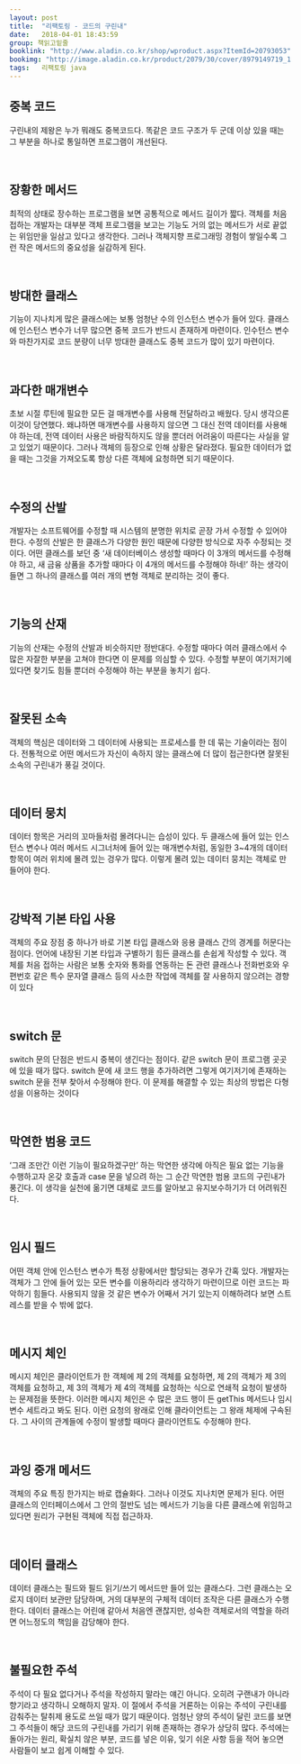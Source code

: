 ```yaml
---
layout: post
title:  "리팩토링 - 코드의 구린내"
date:   2018-04-01 18:43:59
group: 책읽고밑줄
booklink: "http://www.aladin.co.kr/shop/wproduct.aspx?ItemId=20793053"
bookimg: "http://image.aladin.co.kr/product/2079/30/cover/8979149719_1.jpg"
tags:	리팩토링 java
---
```


## 중복 코드
구린내의 제왕은 누가 뭐래도 중복코드다. 똑같은 코드 구조가 두 군데 이상 있을 때는 그 부분을 하나로 통일하면 프로그램이 개선된다. 

<br/>

## 장황한 메서드
최적의 상태로 장수하는 프로그램을 보면 공통적으로 메서드 길이가 짧다. 객체를 처음 접하는 개발자는 대부분 객체 프로그램을 보고는 기능도 거의 없는 메서드가 서로 끝없는 위임만을 일삼고 있다고 생각한다. 그러나 객체지향 프로그래밍 경험이 쌓일수록 그런 작은 메서드의 중요성을 실감하게 된다. 

<br/>

## 방대한 클래스
기능이 지나치게 많은 클래스에는 보통 엄청난 수의 인스턴스 변수가 들어 있다. 클래스에 인스턴스 변수가 너무 많으면 중복 코드가 반드시 존재하게 마련이다. 인수턴스 변수와 마찬가지로 코드 분량이 너무 방대한 클래스도 중복 코드가 많이 있기 마련이다. 

<br/>

## 과다한 매개변수
초보 시절 루틴에 필요한 모든 걸 매개변수를 사용해 전달하라고 배웠다. 당시 생각으론 이것이 당연했다. 왜냐하면 매개변수를 사용하지 않으면 그 대신 전역 데이터를 사용해야 하는데, 전역 데이터 사용은 바람직하지도 않을 뿐더러 어려움이 따른다는 사실을 알고 있었기 때문이다. 그러나 객체의 등장으로 인해 상황은 달라졌다. 필요한 데이터가 없을 때는 그것을 가져오도록 항상 다른 객체에 요청하면 되기 때문이다. 

<br/>

## 수정의 산발
개발자는 소프트웨어를 수정할 때 시스템의 분명한 위치로 곧장 가서 수정할 수 있어야 한다. 수정의 산발은 한 클래스가 다양한 원인 때문에 다양한 방식으로 자주 수정되는 것이다. 어떤 클래스를 보던 중 ‘새 데이터베이스 생성할 때마다 이 3개의 메서드를 수정해야 하고, 새 금융 상품을 추가할 때마다 이 4개의 메서드를 수정해야 하네!’ 하는 생각이 들면 그 하나의 클래스를 여러 개의 변형 객체로 분리하는 것이 좋다.

<br/>

## 기능의 산재
기능의 산재는 수정의 산발과 비슷하지만 정반대다. 수정할 때마다 여러 클래스에서 수많은 자잘한 부분을 고쳐야 한다면 이 문제를 의심할 수 있다. 수정할 부분이 여기저기에 있다면 찾기도 힘들 뿐더러 수정해야 하는 부분을 놓치기 쉽다. 

<br/>

## 잘못된 소속
객체의 핵심은 데이터와 그 데이터에 사용되는 프로세스를 한 데 묶는 기술이라는 점이다. 전통적으로 어떤 메서드가 자신이 속하지 않는 클래스에 더 많이 접근한다면 잘못된 소속의 구린내가 풍길 것이다. 

<br/>

## 데이터 뭉치
데이터 항목은 거리의 꼬마들처럼 몰려다니는 습성이 있다. 두 클래스에 들어 있는 인스턴스 변수나 여러 메서드 시그너처에 들어 있는 매개변수처럼, 동일한 3~4개의 데이터 항목이 여러 위치에 몰려 있는 겅우가 많다. 이렇게 몰려 있는 데이터 뭉치는 객체로 만들어야 한다. 

<br/>

## 강박적 기본 타입 사용
객체의 주요 장점 중 하나가 바로 기본 타입 클래스와 응용 클래스 간의 경계를 허문다는 점이다. 언어에 내장된 기본 타입과 구별하기 힘든 클래스를 손쉽게 작성할 수 있다. 객체를 처음 접하는 사람은 보통 숫자와 통화를 연동하는 돈 관련 클래스나 전화번호와 우편번호 같은 특수 문자열 클래스 등의 사소한 작업에 객체를 잘 사용하지 않으려는 경향이 있다

<br/>

## switch 문
switch 문의 단점은 반드시 중복이 생긴다는 점이다. 같은 switch 문이 프로그램 곳곳에 있을 때가 많다. switch 문에 새 코드 행을 추가하려면 그렇게 여기저기에 존재하는 switch 문을 전부 찾아서 수정해야 한다. 이 문제를 해결할 수 있는 최상의 방법은 다형성을 이용하는 것이다

<br/>

## 막연한 범용 코드
‘그래 조만간 이런 기능이 필요하겠구만’ 하는 막연한 생각에 아직은 필요 없는 기능을 수행하고자 온갖 호출과 case 문을 넣으려 하는 그 순간 막연한 범용 코드의 구린내가 풍긴다. 이 생각을 실천에 옮기면 대체로 코드를 알아보고 유지보수하기가 더 어려워진다. 

<br/>

## 임시 필드
어떤 객체 안에 인스턴스 변수가 특정 상황에서만 할당되는 경우가 간혹 있다. 개발자는 객체가 그 안에 들어 있는 모든 변수를 이용하리라 생각하기 마련이므로 이런 코드는 파악하기 힘들다. 사용되지 않을 것 같은 변수가 어째서 거기 있는지 이해하려다 보면 스트레스를 받을 수 밖에 없다. 

<br/>

## 메시지 체인
메시지 체인은 클라이언트가 한 객체에 제 2의 객체를 요청하면, 제 2의 객체가 제 3의 객체를 요청하고, 제 3의 객체가 제 4의 객체를 요청하는 식으로 연쇄적 요청이 발생하는 문제점을 뜻한다. 이러한 메시지 체인은 수 많은 코드 행이 든 getThis 메서드나 임시변수 세트라고 봐도 된다. 이런 요청의 왕래로 인해 클라이언트는 그 왕래 체제에 구속된다. 그 사이의 관계들에 수정이 발생할 때마다 클라이언트도 수정해야 한다. 

<br/>

## 과잉 중개 메서드
객체의 주요 특징 한가지는 바로 캡슐화다. 그러나 이것도 지나치면 문제가 된다. 어떤 클래스의 인터페이스에서 그 안의 절반도 넘는 메서드가 기능을 다른 클래스에 위임하고 있다면 원리가 구현된 객체에 직접 접근하자.

<br/>

## 데이터 클래스
데이터 클래스는 필드와 필드 읽기/쓰기 메서드만 들어 있는 클래스다. 그런 클래스는 오로지 데이터 보관만 담당하며, 거의 대부분의 구체적 데이터 조작은 다른 클래스가 수행한다. 데이터 클래스는 어린애 같아서 처음엔 괜찮지만, 성숙한 객체로서의 역할을 하려면 어느정도의 책임을 감당해야 한다. 

<br/>

## 불필요한 주석
주석이 다 필요 없다거나 주석을 작성하지 말라는 얘긴 아니다. 오히려 구랜내가 아니라 향기라고 생각하니 오해하지 말자. 이 절에서 주석을 거론하는 이유는 주석이 구린내를 감춰주는 탈취제 용도로 쓰일 때가 많기 때문이다. 엄청난 양의 주석이 달린 코드를 보면 그 주석들이 해당 코드의 구린내를 가리기 위해 존재하는 경우가 상당히 많다. 주석에는 돌아가는 원리, 확실치 않은 부분, 코드를 넣은 이유, 잊기 쉬운 사항 등을 적어 놓으면 사람들이 보고 쉽게 이해할 수 있다. 

<br/>